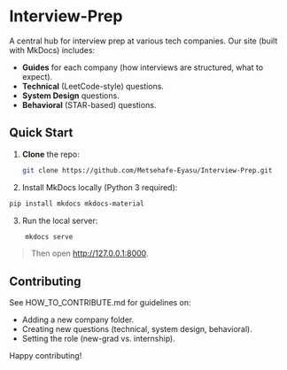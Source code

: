 # Interview-Prep

A central hub for interview prep at various tech companies. Our site (built with MkDocs) includes:

- **Guides** for each company (how interviews are structured, what to expect).
- **Technical** (LeetCode-style) questions.
- **System Design** questions.
- **Behavioral** (STAR-based) questions.

## Quick Start

1. **Clone** the repo:
   ```bash
   git clone https://github.com/Metsehafe-Eyasu/Interview-Prep.git
   ```
2. Install MkDocs locally (Python 3 required):

```bash
pip install mkdocs mkdocs-material
```

3. Run the local server:

```bash
    mkdocs serve
```

> Then open http://127.0.0.1:8000.

## Contributing

See HOW_TO_CONTRIBUTE.md for guidelines on:

- Adding a new company folder.
- Creating new questions (technical, system design, behavioral).
- Setting the role (new-grad vs. internship).

Happy contributing!
